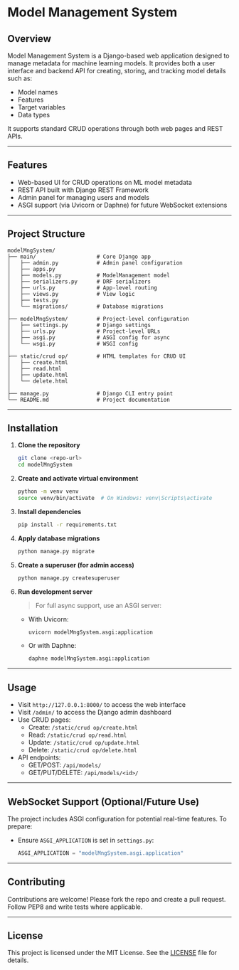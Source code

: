 # Model Management System

## Overview

Model Management System is a Django-based web application designed to manage metadata for machine learning models. It provides both a user interface and backend API for creating, storing, and tracking model details such as:
- Model names
- Features
- Target variables
- Data types

It supports standard CRUD operations through both web pages and REST APIs.

---

## Features

- Web-based UI for CRUD operations on ML model metadata
- REST API built with Django REST Framework
- Admin panel for managing users and models
- ASGI support (via Uvicorn or Daphne) for future WebSocket extensions

---

## Project Structure

```
modelMngSystem/
├── main/                   # Core Django app
│   ├── admin.py            # Admin panel configuration
│   ├── apps.py
│   ├── models.py           # ModelManagement model
│   ├── serializers.py      # DRF serializers
│   ├── urls.py             # App-level routing
│   ├── views.py            # View logic
│   ├── tests.py
│   └── migrations/         # Database migrations
│
├── modelMngSystem/         # Project-level configuration
│   ├── settings.py         # Django settings
│   ├── urls.py             # Project-level URLs
│   ├── asgi.py             # ASGI config for async
│   └── wsgi.py             # WSGI config
│
├── static/crud op/         # HTML templates for CRUD UI
│   ├── create.html
│   ├── read.html
│   ├── update.html
│   └── delete.html
│
├── manage.py               # Django CLI entry point
└── README.md               # Project documentation
```

---

## Installation

1. **Clone the repository**
   ```bash
   git clone <repo-url>
   cd modelMngSystem
   ```

2. **Create and activate virtual environment**
   ```bash
   python -m venv venv
   source venv/bin/activate  # On Windows: venv\Scripts\activate
   ```

3. **Install dependencies**
   ```bash
   pip install -r requirements.txt
   ```

4. **Apply database migrations**
   ```bash
   python manage.py migrate
   ```

5. **Create a superuser (for admin access)**
   ```bash
   python manage.py createsuperuser
   ```

6. **Run development server**
   > For full async support, use an ASGI server:

   - With Uvicorn:
     ```bash
     uvicorn modelMngSystem.asgi:application
     ```
   - Or with Daphne:
     ```bash
     daphne modelMngSystem.asgi:application
     ```

---

## Usage

- Visit `http://127.0.0.1:8000/` to access the web interface
- Visit `/admin/` to access the Django admin dashboard
- Use CRUD pages:
  - Create: `/static/crud op/create.html`
  - Read: `/static/crud op/read.html`
  - Update: `/static/crud op/update.html`
  - Delete: `/static/crud op/delete.html`
- API endpoints:
  - GET/POST: `/api/models/`
  - GET/PUT/DELETE: `/api/models/<id>/`

---

## WebSocket Support (Optional/Future Use)

The project includes ASGI configuration for potential real-time features. To prepare:
- Ensure `ASGI_APPLICATION` is set in `settings.py`:
  ```python
  ASGI_APPLICATION = "modelMngSystem.asgi.application"
  ```

---

## Contributing

Contributions are welcome! Please fork the repo and create a pull request. Follow PEP8 and write tests where applicable.

---

## License

This project is licensed under the MIT License. See the [LICENSE](LICENSE) file for details.